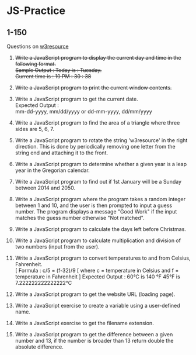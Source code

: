 # JS-Practice
## 1-150
Questions on [w3resource](https://www.w3resource.com/javascript-exercises/javascript-basic-exercises.php) 

1. ~~Write a JavaScript program to display the current day and time in the following format.~~ \
    ~~Sample Output : Today is : Tuesday.~~ \
    ~~Current time is : 10 PM : 30 : 38~~ 

2. ~~Write a JavaScript program to print the current window contents.~~ 

3. Write a JavaScript program to get the current date. \
    Expected Output : \
    mm-dd-yyyy, mm/dd/yyyy or dd-mm-yyyy, dd/mm/yyyy 
4. Write a JavaScript program to find the area of a triangle where three sides are 5, 6, 7.
5. Write a JavaScript program to rotate the string 'w3resource' in the right direction. This is done by periodically removing one letter from the string end and attaching it to the front.
6.  Write a JavaScript program to determine whether a given year is a leap year in the Gregorian calendar.
7.  Write a JavaScript program to find out if 1st January will be a Sunday between 2014 and 2050.
8.  Write a JavaScript program where the program takes a random integer between 1 and 10, and the user is then prompted to input a guess number. The program displays a message "Good Work" if the input matches the guess number otherwise "Not matched".
9. Write a JavaScript program to calculate the days left before Christmas. 
10. Write a JavaScript program to calculate multiplication and division of two numbers (input from the user).  
11. Write a JavaScript program to convert temperatures to and from Celsius, Fahrenheit.  
        [ Formula : c/5 = (f-32)/9 [ where c = temperature in Celsius and f = temperature in Fahrenheit ]
        Expected Output :
        60°C is 140 °F
        45°F is 7.222222222222222°C 
12. Write a JavaScript program to get the website URL (loading page).  
13. Write a JavaScript exercise to create a variable using a user-defined name.  
14. Write a JavaScript exercise to get the filename extension.
15. Write a JavaScript program to get the difference between a given number and 13, if the number is broader than 13 return double the absolute difference.  